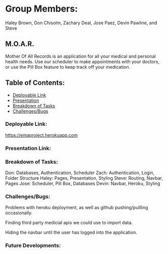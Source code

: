 # Group Members:
Haley Brown, Don Chisolm, Zachary Deal, Jose Paez, Devin Pawline, and Steve 

## M.O.A.R.  
Mother Of All Records is an application for all your medical and personal health needs. Use our scheduler to make appointments with your doctors, or use the Pill Box feature to keep track off your medication. 
## Table of Contents:
* [Deployable Link](#deployable)
* [Presentation](#presentation)
* [Breakdown of Tasks](#breakdown)
* [Challenges/Bugs](#challenges)
### Deployable Link:
https://emaproject.herokuapp.com
### Presentation Link:

### Breakdown of Tasks:
Don: Databases, Authentication, Scheduler
Zach: Authentication, Login, Folder Structure 
Haley: Pages, Presentation, Styling
Steve: Routing, Navbar, Pages
Jose: Scheduler, Pill Box, Databases
Devin: Navbar, Heroku, Styling

### Challenges/Bugs:
Problems with heroku deployment, as well as github pushing/pullling occasionally.

Finding third party medicial apis we could use to import data.

Hiding the navbar until the user has logged into the application.

### Future Developments:




    
 